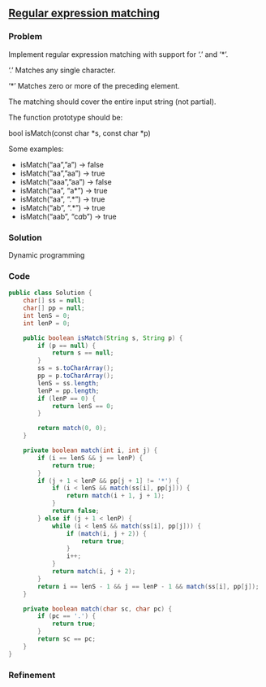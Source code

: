 ## [Regular expression matching](http://oj.leetcode.com/problems/regular-expression-matching/)

### Problem

Implement regular expression matching with support for ‘.’ and ‘*’.

‘.’ Matches any single character.

‘*’ Matches zero or more of the preceding element.

The matching should cover the entire input string (not partial).

The function prototype should be:

bool isMatch(const char *s, const char *p)

Some examples:

- isMatch(“aa”,”a”) → false
- isMatch(“aa”,”aa”) → true
- isMatch(“aaa”,”aa”) → false
- isMatch(“aa”, “a*”) → true
- isMatch(“aa”, “.*”) → true
- isMatch(“ab”, “.*”) → true
- isMatch(“aab”, “c*a*b”) → true

### Solution

Dynamic programming

### Code

``` java
public class Solution {
	char[] ss = null;
	char[] pp = null;
	int lenS = 0;
	int lenP = 0;

	public boolean isMatch(String s, String p) {
		if (p == null) {
			return s == null;
		}
		ss = s.toCharArray();
		pp = p.toCharArray();
		lenS = ss.length;
		lenP = pp.length;
		if (lenP == 0) {
			return lenS == 0;
		}

		return match(0, 0);
	}

	private boolean match(int i, int j) {
		if (i == lenS && j == lenP) {
			return true;
		}
		if (j + 1 < lenP && pp[j + 1] != '*') {
			if (i < lenS && match(ss[i], pp[j])) {
				return match(i + 1, j + 1);
			}
			return false;
		} else if (j + 1 < lenP) {
			while (i < lenS && match(ss[i], pp[j])) {
				if (match(i, j + 2)) {
					return true;
				}
				i++;
			}
			return match(i, j + 2);
		}
		return i == lenS - 1 && j == lenP - 1 && match(ss[i], pp[j]);
	}

	private boolean match(char sc, char pc) {
		if (pc == '.') {
			return true;
		}
		return sc == pc;
	}
}
```

### Refinement